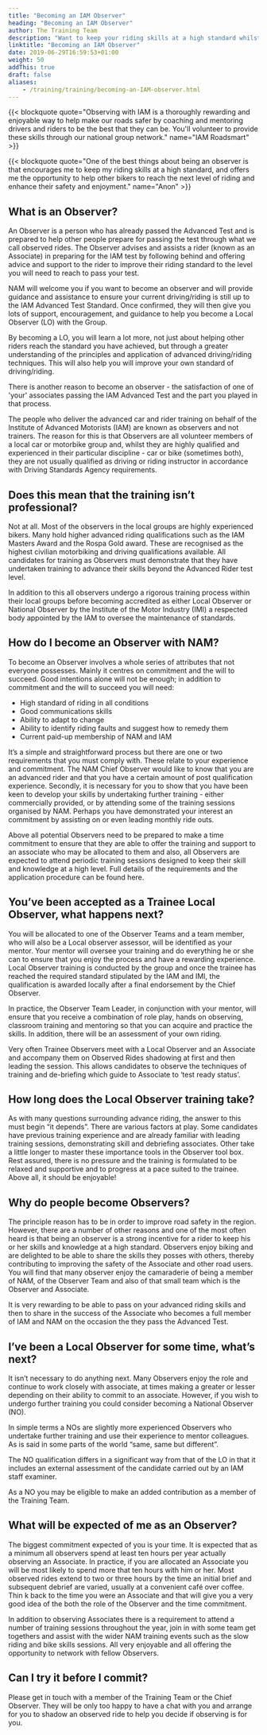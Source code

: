 ```yaml
---
title: "Becoming an IAM Observer"
heading: "Becoming an IAM Observer"
author: The Training Team
description: "Want to keep your riding skills at a high standard whilst helping others to enhance their motorcycle safety and enjoyment? Read how to become an IAM Observer."
linktitle: "Becoming an IAM Observer"
date: 2019-06-29T16:59:53+01:00
weight: 50
addThis: true
draft: false
aliases:
    - /training/training/becoming-an-IAM-observer.html
---
```


{{< blockquote quote="Observing with IAM is a thoroughly rewarding and enjoyable way to help make our roads safer by coaching and mentoring drivers and riders to be the best that they can be. You'll volunteer to provide these skills through our national group network." name="IAM Roadsmart" >}}

{{< blockquote quote="One of the best things about being an observer is that encourages me to keep my riding skills at a high standard, and offers me the opportunity to help other bikers to reach the next level of riding and enhance their safety and enjoyment." name="Anon" >}}



## What is an Observer?
An Observer is a person who has already passed the Advanced Test and is prepared to help other people prepare for passing the test through what we call observed rides. The Observer advises and assists a rider (known as an Associate) in preparing for the IAM test by following behind and offering advice and support to the rider to improve their riding standard to the level you will need to reach to pass your test.

NAM will welcome you if you want to become an observer and will provide guidance and assistance to ensure your current driving/riding is still up to the IAM Advanced Test Standard. Once confirmed, they will then give you lots of support, encouragement, and guidance to help you become a Local Observer (LO) with the Group.

By becoming a LO, you will learn a lot more, not just about helping other riders reach the standard you have achieved, but through a greater understanding of the principles and application of advanced driving/riding techniques. This will also help you will improve your own standard of driving/riding.

There is another reason to become an observer - the satisfaction of one of 'your' associates passing the IAM Advanced Test and the part you played in that process.

The people who deliver the advanced car and rider training on behalf of the Institute of Advanced Motorists (IAM) are known as observers and not trainers. The reason for this is that Observers are all volunteer members of a local car or motorbike group and, whilst they are highly qualified and experienced in their particular discipline - car or bike (sometimes both), they are not usually qualified as driving or riding instructor in accordance with Driving Standards Agency requirements.

## Does this mean that the training isn’t professional?
Not at all. Most of the observers in the local groups are highly experienced bikers. Many hold higher advanced riding qualifications such as the IAM Masters Award and the Rospa Gold award. These are recognised as the highest civilian motorbiking and driving qualifications available. All candidates for training as Observers must demonstrate that they have undertaken training to advance their skills beyond the Advanced Rider test level.

In addition to this all observers undergo a rigorous training process within their local groups before becoming accredited as either Local Observer or National Observer by the Institute of the Motor Industry (IMI) a respected body appointed by the IAM to oversee the maintenance of standards.

## How do I become an Observer with NAM?
To become an Observer involves a whole series of attributes that not everyone possesses. Mainly it centres on commitment and the will to succeed. Good intentions alone will not be enough; in addition to commitment and the will to succeed you will need:

- High standard of riding in all conditions
- Good communications skills
- Ability to adapt to change
- Ability to identify riding faults and suggest how to remedy them
- Current paid-up membership of NAM and IAM

It’s a simple and straightforward process but there are one or two requirements that you must comply with. These relate to your experience and commitment. The NAM Chief Observer would like to know that you are an advanced rider and that you have a certain amount of post qualification experience. Secondly, it is necessary for you to show that you have been keen to develop your skills by undertaking further training - either commercially provided, or by attending some of the training sessions organised by NAM. Perhaps you have demonstrated your interest an commitment by assisting on or even leading monthly ride outs.

Above all potential Observers need to be prepared to make a time commitment to ensure that they are able to offer the training and support to an associate who may be allocated to them and also, all Observers are expected to attend periodic training sessions designed to keep their skill and knowledge at a high level. Full details of the requirements and the application procedure can be found here.

## You’ve been accepted as a Trainee Local Observer, what happens next?
You will be allocated to one of the Observer Teams and a team member, who will also be a Local observer assessor, will be identified as your mentor. Your mentor will oversee your training and do everything he or she can to ensure that you enjoy the process and have a rewarding experience. Local Observer training is conducted by the group and once the trainee has reached the required standard stipulated by the IAM and IMI, the qualification is awarded locally after a final endorsement by the Chief Observer.

In practice, the Observer Team Leader, in conjunction with your mentor, will ensure that you receive a combination of role play, hands on observing, classroom training and mentoring so that you can acquire and practice the skills. In addition, there will be an assessment of your own riding.

Very often Trainee Observers meet with a Local Observer and an Associate and accompany them on Observed Rides shadowing at first and then leading the session. This allows candidates to observe the techniques of training and de-briefing which guide to Associate to ‘test ready status’.

## How long does the Local Observer training take?
As with many questions surrounding advance riding, the answer to this must begin “it depends”. There are various factors at play. Some candidates have previous training experience and are already familiar with leading training sessions, demonstrating skill and debriefing associates. Other take a little longer to master these importance tools in the Observer tool box. Rest assured, there is no pressure and the training is formulated to be relaxed and supportive and to progress at a pace suited to the trainee. Above all, it should be enjoyable!

## Why do people become Observers?
The principle reason has to be in order to improve road safety in the region. However, there are a number of other reasons and one of the most often heard is that being an observer is a strong incentive for a rider to keep his or her skills and knowledge at a high standard. Observers enjoy biking and are delighted to be able to share the skills they posses with others, thereby contributing to improving the safety of the Associate and other road users. You will find that many observer enjoy the camaraderie of being a member of NAM, of the Observer Team and also of that small team which is the Observer and Associate.

It is very rewarding to be able to pass on your advanced riding skills and then to share in the success of the Associate who becomes a full member of IAM and NAM on the occasion the they pass the Advanced Test.

## I’ve been a Local Observer for some time, what’s next?
It isn’t necessary to do anything next. Many Observers enjoy the role and continue to work closely with associate, at times making a greater or lesser depending on their ability to commit to an associate. However, if you wish to undergo further training you could consider becoming a National Observer (NO).

In simple terms a NOs are slightly more experienced Observers who undertake further training and use their experience to mentor colleagues. As is said in some parts of the world “same, same but different”.

The NO qualification differs in a significant way from that of the LO in that it includes an external assessment of the candidate carried out by an IAM staff examiner.

As a NO you may be eligible to make an added contribution as a member of the Training Team.

## What will be expected of me as an Observer?
The biggest commitment expected of you is your time. It is expected that as a minimum all observers spend at least ten hours per year actually observing an Associate. In practice, if you are allocated an Associate you will be most likely to spend more that ten hours with him or her. Most observed rides extend to two or three hours by the time an initial brief and subsequent debrief are varied, usually at a convenient café over coffee. Thin k back to the time you were an Associate and that will give you a very good idea of the both the role of the Observer and the time commitment.

In addition to observing Associates there is a requirement to attend a number of training sessions throughout the year, join in with some team get togethers and assist with the wider NAM training events such as the slow riding and bike skills sessions. All very enjoyable and all offering the opportunity to network with fellow Observers.

## Can I try it before I commit?
Please get in touch with a member of the Training Team or the Chief Observer. They will be only too happy to have a chat with you and arrange for you to shadow an observed ride to help you decide if observing is for you.